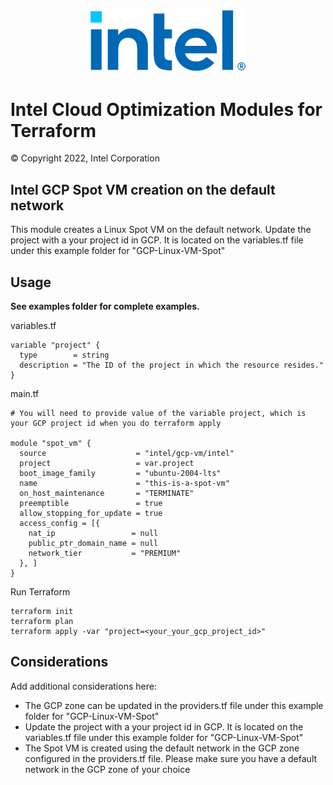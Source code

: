 <p align="center">
  <img src="https://github.com/intel/terraform-intel-gcp-vm/blob/main/images/logo-classicblue-800px.png?raw=true" alt="Intel Logo" width="250"/>
</p>

# Intel Cloud Optimization Modules for Terraform

© Copyright 2022, Intel Corporation

## Intel GCP Spot VM creation on the default network

This module creates a Linux Spot VM on the default network.  Update the project with a your project id in GCP. It is located on the variables.tf file under this example folder for "GCP-Linux-VM-Spot"

## Usage

**See examples folder for complete examples.**

variables.tf

```hcl
variable "project" {
  type        = string
  description = "The ID of the project in which the resource resides."
}
```

main.tf
```hcl
# You will need to provide value of the variable project, which is your GCP project id when you do terraform apply

module "spot_vm" {
  source                    = "intel/gcp-vm/intel"
  project                   = var.project
  boot_image_family         = "ubuntu-2004-lts"
  name                      = "this-is-a-spot-vm"
  on_host_maintenance       = "TERMINATE"
  preemptible               = true
  allow_stopping_for_update = true
  access_config = [{
    nat_ip                 = null
    public_ptr_domain_name = null
    network_tier           = "PREMIUM"
  }, ]
}
```

Run Terraform

```hcl
terraform init  
terraform plan
terraform apply -var "project=<your_your_gcp_project_id>"
```

## Considerations
Add additional considerations here:
- The GCP zone can be updated in the providers.tf file under this example folder for "GCP-Linux-VM-Spot"
- Update the project with a your project id in GCP. It is located on the variables.tf file under this example folder for "GCP-Linux-VM-Spot"
- The Spot VM is created using the default network in the GCP zone configured in the providers.tf file. Please make sure you have a default network in the GCP zone
of your choice
